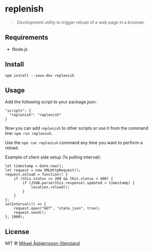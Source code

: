 # replenish

> Development utility to trigger reload of a web page in a browser.

## Requirements

- Node.js

## Install

`npm install --save-dev replenish`

## Usage

Add the following script to your package.json:

```
"scripts": {
  "replenish": "replenish"
}
```

Now you can add `replenish` to other scripts or use it from the command line: `npm run replenish`.

Use the `npm run replenish` command any time you want to perform a reload.

Example of client side setup (1s polling interval):

```
let timestamp = Date.now();
let request = new XMLHttpRequest();
request.onload = function() {
    if (this.status >= 200 && this.status < 400) {
        if (JSON.parse(this.response).updated > timestamp) {
            location.reload();
        }
    }
};
setInterval(() => {
    request.open("GET", "state.json", true);
    request.send();
}, 1000);
```

## License

MIT © [Mikael Åsbjørnsson-Stensland](http://persille.no/)
